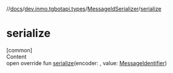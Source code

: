 //[docs](../../../index.md)/[dev.inmo.tgbotapi.types](../index.md)/[MessageIdSerializer](index.md)/[serialize](serialize.md)



# serialize  
[common]  
Content  
open override fun [serialize](serialize.md)(encoder: , value: [MessageIdentifier](../index.md#%5Bdev.inmo.tgbotapi.types%2FMessageIdentifier%2F%2F%2FPointingToDeclaration%2F%5D%2FClasslikes%2F625018081))  



